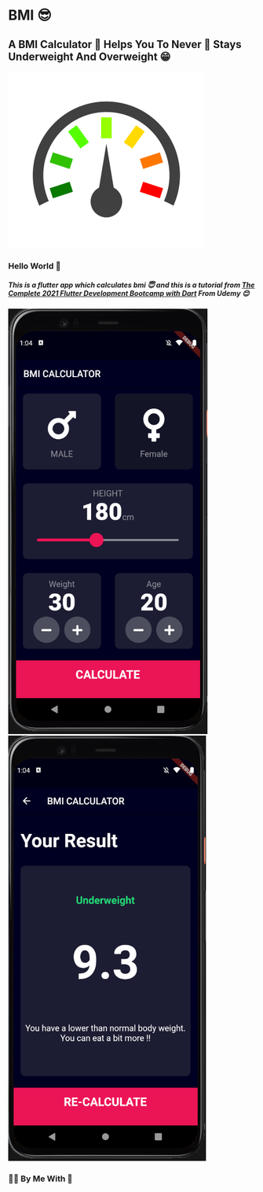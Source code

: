 # BMI 😎

## A BMI Calculator 📅 Helps You To Never 🚫 Stays Underweight And Overweight 😁

<img src="./images/logo.png" />

### Hello World 👋

##### This is a flutter app which calculates bmi 😇 and this is a tutorial from <a href="https://www.udemy.com/course/flutter-bootcamp-with-dart/">The Complete 2021 Flutter Development Bootcamp with Dart</a> From Udemy 😊


<img src="./images/home.PNG" />
<img src="./images/calc.PNG" />


### 👨‍💻 By Me With 🐛